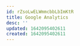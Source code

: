 ```yaml
---
id: rZsoLwELWmmcbbLbImKtR
title: Google Analytics
desc: ''
updated: 1642095402611
created: 1642095402611
---
```


